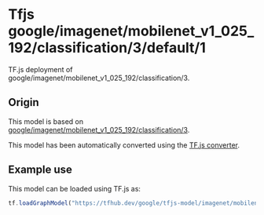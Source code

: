 # Tfjs google/imagenet/mobilenet_v1_025_192/classification/3/default/1
TF.js deployment of google/imagenet/mobilenet_v1_025_192/classification/3.

<!-- parent-model: google/imagenet/mobilenet_v1_025_192/classification/3 -->

## Origin

This model is based on [google/imagenet/mobilenet_v1_025_192/classification/3](https://tfhub.dev/google/imagenet/mobilenet_v1_025_192/classification/3).

This model has been automatically converted using the [TF.js converter](https://github.com/tensorflow/tfjs/tree/master/tfjs-converter).

## Example use
This model can be loaded using TF.js as:

```javascript
tf.loadGraphModel("https://tfhub.dev/google/tfjs-model/imagenet/mobilenet_v1_025_192/classification/3/default/1", { fromTFHub: true })
```
